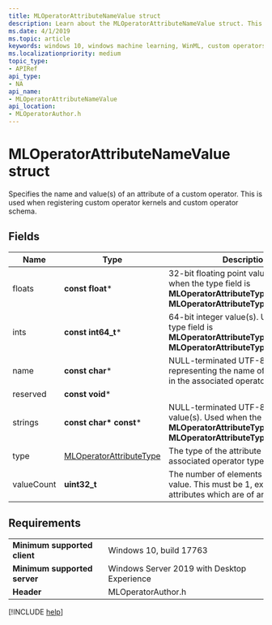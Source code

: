 ```yaml
---
title: MLOperatorAttributeNameValue struct
description: Learn about the MLOperatorAttributeNameValue struct. This struct specifies the name and value(s) of an attribute of a custom operator.
ms.date: 4/1/2019
ms.topic: article
keywords: windows 10, windows machine learning, WinML, custom operators, MLOperatorAttributeNameValue
ms.localizationpriority: medium
topic_type:
- APIRef
api_type:
- NA
api_name:
- MLOperatorAttributeNameValue
api_location:
- MLOperatorAuthor.h
---
```


# MLOperatorAttributeNameValue struct

Specifies the name and value(s) of an attribute of a custom operator. This is used when registering custom operator kernels and custom operator schema.

## Fields

| Name       | Type                    | Description |
|------------|-------------------------|-------------|
| floats     | **const float***            | 32-bit floating point value(s). Used when the type field is **MLOperatorAttributeType::Float** or **MLOperatorAttributeType::FloatArray**. |
| ints       | **const int64_t***          | 64-bit integer value(s). Used when the type field is **MLOperatorAttributeType::Int** or **MLOperatorAttributeType::IntArray**. |
| name       | **const char***             | NULL-terminated UTF-8 string representing the name of the attribute in the associated operator type. |
| reserved   | **const void***             |             |
| strings    | **const char\* const***      | NULL-terminated UTF-8 string value(s). Used when the type field is **MLOperatorAttributeType::String** or **MLOperatorAttributeType::StringArray**. |
| type       | [MLOperatorAttributeType](MLOperatorAttributeType.md) | The type of the attribute in the associated operator type. |
| valueCount | **uint32_t**                | The number of elements in the attribute value. This must be 1, except for attributes which are of array types. |

## Requirements

| | |
|-|-|
| **Minimum supported client** | Windows 10, build 17763 |
| **Minimum supported server** | Windows Server 2019 with Desktop Experience |
| **Header** | MLOperatorAuthor.h |

[!INCLUDE [help](../../includes/get-help.md)]
